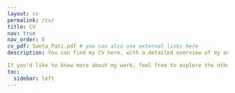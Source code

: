 ```yaml
---
layout: cv
permalink: /cv/
title: CV
nav: true
nav_order: 5
cv_pdf: Sweta_Pati.pdf # you can also use external links here
description: You can find my CV here, with a detailed overview of my academic background, professional experience, technical skills, certifications, and achievements. You can download the PDF version of my complete CV by clicking on the button above.

If you'd like to know more about my work, feel free to explore the other sections of this website or get in touch with me directly.
toc:
  sidebar: left
---
```

